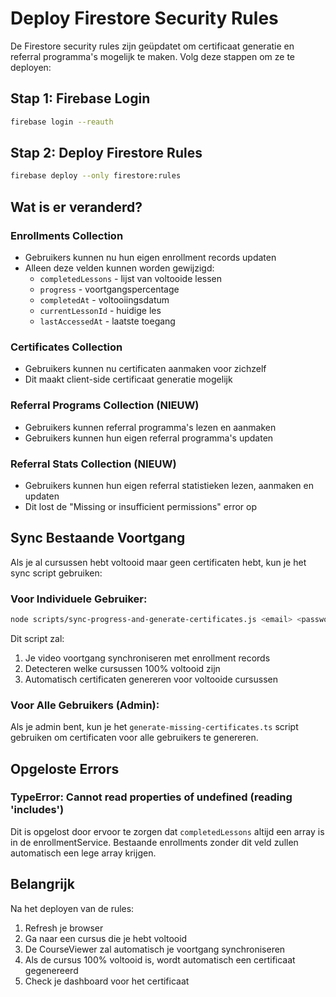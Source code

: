 # Deploy Firestore Security Rules

De Firestore security rules zijn geüpdatet om certificaat generatie en referral programma's mogelijk te maken. Volg deze stappen om ze te deployen:

## Stap 1: Firebase Login
```bash
firebase login --reauth
```

## Stap 2: Deploy Firestore Rules
```bash
firebase deploy --only firestore:rules
```

## Wat is er veranderd?

### Enrollments Collection
- Gebruikers kunnen nu hun eigen enrollment records updaten
- Alleen deze velden kunnen worden gewijzigd:
  - `completedLessons` - lijst van voltooide lessen
  - `progress` - voortgangspercentage
  - `completedAt` - voltooiingsdatum
  - `currentLessonId` - huidige les
  - `lastAccessedAt` - laatste toegang

### Certificates Collection
- Gebruikers kunnen nu certificaten aanmaken voor zichzelf
- Dit maakt client-side certificaat generatie mogelijk

### Referral Programs Collection (NIEUW)
- Gebruikers kunnen referral programma's lezen en aanmaken
- Gebruikers kunnen hun eigen referral programma's updaten

### Referral Stats Collection (NIEUW)
- Gebruikers kunnen hun eigen referral statistieken lezen, aanmaken en updaten
- Dit lost de "Missing or insufficient permissions" error op

## Sync Bestaande Voortgang

Als je al cursussen hebt voltooid maar geen certificaten hebt, kun je het sync script gebruiken:

### Voor Individuele Gebruiker:
```bash
node scripts/sync-progress-and-generate-certificates.js <email> <password>
```

Dit script zal:
1. Je video voortgang synchroniseren met enrollment records
2. Detecteren welke cursussen 100% voltooid zijn
3. Automatisch certificaten genereren voor voltooide cursussen

### Voor Alle Gebruikers (Admin):
Als je admin bent, kun je het `generate-missing-certificates.ts` script gebruiken om certificaten voor alle gebruikers te genereren.

## Opgeloste Errors

### TypeError: Cannot read properties of undefined (reading 'includes')
Dit is opgelost door ervoor te zorgen dat `completedLessons` altijd een array is in de enrollmentService. Bestaande enrollments zonder dit veld zullen automatisch een lege array krijgen.

## Belangrijk

Na het deployen van de rules:
1. Refresh je browser
2. Ga naar een cursus die je hebt voltooid
3. De CourseViewer zal automatisch je voortgang synchroniseren
4. Als de cursus 100% voltooid is, wordt automatisch een certificaat gegenereerd
5. Check je dashboard voor het certificaat